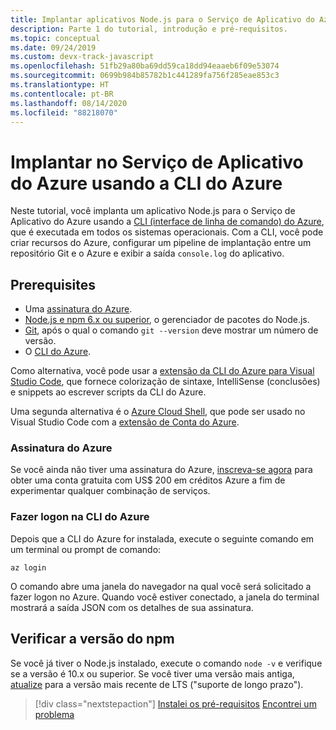 ```yaml
---
title: Implantar aplicativos Node.js para o Serviço de Aplicativo do Azure usando a CLI do Azure
description: Parte 1 do tutorial, introdução e pré-requisitos.
ms.topic: conceptual
ms.date: 09/24/2019
ms.custom: devx-track-javascript
ms.openlocfilehash: 51fb29a80ba69dd59ca18dd94eaaeb6f09e53074
ms.sourcegitcommit: 0699b984b85782b1c441289fa756f285eae853c3
ms.translationtype: HT
ms.contentlocale: pt-BR
ms.lasthandoff: 08/14/2020
ms.locfileid: "88218070"
---
```

# <a name="deploy-to-azure-app-service-using-the-azure-cli"></a>Implantar no Serviço de Aplicativo do Azure usando a CLI do Azure

Neste tutorial, você implanta um aplicativo Node.js para o Serviço de Aplicativo do Azure usando a [CLI (interface de linha de comando) do Azure](https://docs.microsoft.com/cli/azure/overview?view=azure-cli-latest), que é executada em todos os sistemas operacionais. Com a CLI, você pode criar recursos do Azure, configurar um pipeline de implantação entre um repositório Git e o Azure e exibir a saída `console.log` do aplicativo.

## <a name="prerequisites"></a>Prerequisites

- Uma [assinatura do Azure](#azure-subscription).
- [Node.js e npm 6.x ou superior](https://nodejs.org/en/download), o gerenciador de pacotes do Node.js.
- [Git](https://git-scm.com/downloads), após o qual o comando `git --version` deve mostrar um número de versão.
- O [CLI do Azure](https://docs.microsoft.com/cli/azure/install-azure-cli).

Como alternativa, você pode usar a [extensão da CLI do Azure para Visual Studio Code](https://marketplace.visualstudio.com/items?itemName=ms-vscode.azurecli), que fornece colorização de sintaxe, IntelliSense (conclusões) e snippets ao escrever scripts da CLI do Azure.

Uma segunda alternativa é o [Azure Cloud Shell](https://docs.microsoft.com/azure/cloud-shell/overview), que pode ser usado no Visual Studio Code com a [extensão de Conta do Azure](https://marketplace.visualstudio.com/items?itemName=ms-vscode.azure-account).

### <a name="azure-subscription"></a>Assinatura do Azure

Se você ainda não tiver uma assinatura do Azure, [inscreva-se agora](https://azure.microsoft.com/free/?utm_source=campaign&utm_campaign=vscode-tutorial-node-git&mktingSource=vscode-tutorial-node-git) para obter uma conta gratuita com US$ 200 em créditos Azure a fim de experimentar qualquer combinação de serviços.

### <a name="sign-in-to-the-azure-cli"></a>Fazer logon na CLI do Azure

Depois que a CLI do Azure for instalada, execute o seguinte comando em um terminal ou prompt de comando:

```azurecli
az login
```

O comando abre uma janela do navegador na qual você será solicitado a fazer logon no Azure. Quando você estiver conectado, a janela do terminal mostrará a saída JSON com os detalhes de sua assinatura.

## <a name="check-npm-version"></a>Verificar a versão do npm

Se você já tiver o Node.js instalado, execute o comando `node -v` e verifique se a versão é 10.x ou superior. Se você tiver uma versão mais antiga, [atualize](https://nodejs.org/en/download/) para a versão mais recente de LTS ("suporte de longo prazo").

> [!div class="nextstepaction"]
> [Instalei os pré-requisitos](tutorial-vscode-azure-cli-node-02.md) [Encontrei um problema](https://www.research.net/r/PWZWZ52?tutorial=node-deployment&step=getting-started)
